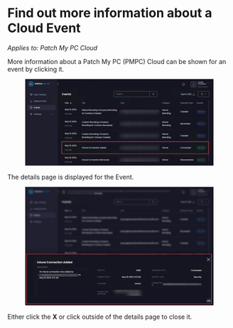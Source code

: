 # Find out more information about a Cloud Event

_Applies to: Patch My PC Cloud_

More information about a Patch My PC (PMPC) Cloud can be shown for an event by clicking it.

<figure><img src="../../.gitbook/assets/image (815).png" alt="Click the event you want more information about"><figcaption></figcaption></figure>

The details page is displayed for the Event.

<figure><img src="../../.gitbook/assets/image (817).png" alt="Details page for the Event "><figcaption></figcaption></figure>

Either click the **X** or click outside of the details page to close it.
